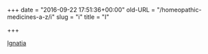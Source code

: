 +++
date = "2016-09-22 17:51:36+00:00"
old-URL = "/homeopathic-medicines-a-z/i"
slug = "i"
title = "I"

+++

[Ignatia](/how-we-can-help-you/medicine-a-z/ignatia/)
